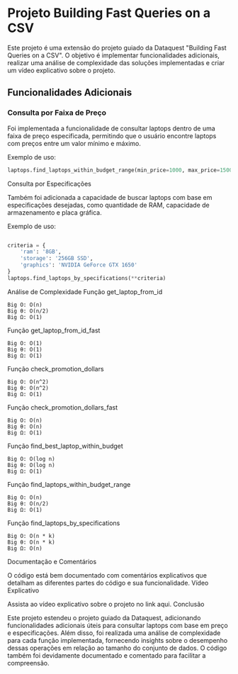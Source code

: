 # Projeto Building Fast Queries on a CSV

Este projeto é uma extensão do projeto guiado da Dataquest "Building Fast Queries on a CSV". O objetivo é implementar funcionalidades adicionais, realizar uma análise de complexidade das soluções implementadas e criar um vídeo explicativo sobre o projeto.

## Funcionalidades Adicionais

### Consulta por Faixa de Preço
Foi implementada a funcionalidade de consultar laptops dentro de uma faixa de preço especificada, permitindo que o usuário encontre laptops com preços entre um valor mínimo e máximo.

Exemplo de uso:
```python
laptops.find_laptops_within_budget_range(min_price=1000, max_price=1500)
```
Consulta por Especificações

Também foi adicionada a capacidade de buscar laptops com base em especificações desejadas, como quantidade de RAM, capacidade de armazenamento e placa gráfica.

Exemplo de uso:

```python

criteria = {
    'ram': '8GB',
    'storage': '256GB SSD',
    'graphics': 'NVIDIA GeForce GTX 1650'
}
laptops.find_laptops_by_specifications(**criteria)
```

Análise de Complexidade
Função get_laptop_from_id

    Big O: O(n)
    Big θ: O(n/2)
    Big Ω: O(1)

Função get_laptop_from_id_fast

    Big O: O(1)
    Big θ: O(1)
    Big Ω: O(1)

Função check_promotion_dollars

    Big O: O(n^2)
    Big θ: O(n^2)
    Big Ω: O(1)

Função check_promotion_dollars_fast

    Big O: O(n)
    Big θ: O(n)
    Big Ω: O(1)

Função find_best_laptop_within_budget

    Big O: O(log n)
    Big θ: O(log n)
    Big Ω: O(1)

Função find_laptops_within_budget_range

    Big O: O(n)
    Big θ: O(n/2)
    Big Ω: O(1)

Função find_laptops_by_specifications

    Big O: O(n * k)
    Big θ: O(n * k)
    Big Ω: O(n)

Documentação e Comentários

O código está bem documentado com comentários explicativos que detalham as diferentes partes do código e sua funcionalidade.
Vídeo Explicativo

Assista ao vídeo explicativo sobre o projeto no link aqui.
Conclusão

Este projeto estendeu o projeto guiado da Dataquest, adicionando funcionalidades adicionais úteis para consultar laptops com base em preço e especificações. Além disso, foi realizada uma análise de complexidade para cada função implementada, fornecendo insights sobre o desempenho dessas operações em relação ao tamanho do conjunto de dados. O código também foi devidamente documentado e comentado para facilitar a compreensão.



